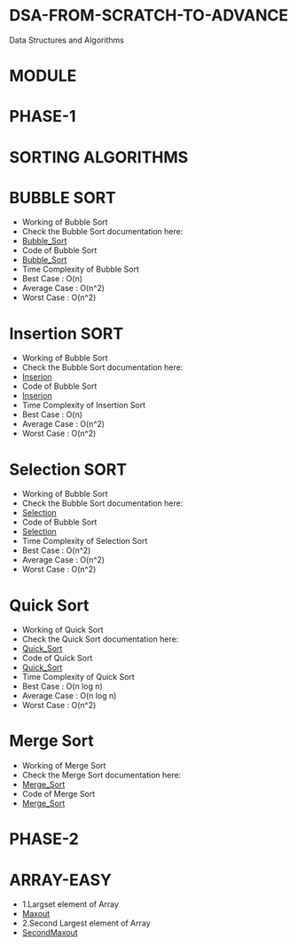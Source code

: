 # DSA-FROM-SCRATCH-TO-ADVANCE
Data Structures and Algorithms

# MODULE
# PHASE-1
  # SORTING ALGORITHMS
  # BUBBLE SORT
  - Working of Bubble Sort
  - Check the Bubble Sort documentation here:  
  - [Bubble_Sort](https://github.com/vinayakmishra4/DSA-FROM-SCRATCH-TO-ADVANCE/blob/main/Sort-Algo/Bubble_Sort.txt)
  - Code of Bubble Sort
  - [Bubble_Sort](https://github.com/vinayakmishra4/DSA-FROM-SCRATCH-TO-ADVANCE/blob/main/Sort-Algo/Bubble_Sort.java)
  - Time Complexity of Bubble Sort
  - Best Case : O(n)
  - Average Case : O(n^2)
  - Worst Case : O(n^2)

  # Insertion SORT
  - Working of Bubble Sort
  - Check the Bubble Sort documentation here:  
  - [Inserion](https://github.com/vinayakmishra4/DSA-FROM-SCRATCH-TO-ADVANCE/blob/main/Sort-Algo/Inserion_Sort.txt)
  - Code of Bubble Sort
  - [Inserion](https://github.com/vinayakmishra4/DSA-FROM-SCRATCH-TO-ADVANCE/blob/main/Sort-Algo/Inserion_Sort.java)
  - Time Complexity of Insertion Sort
  - Best Case : O(n)
  - Average Case : O(n^2)
  - Worst Case : O(n^2)

  # Selection SORT
  - Working of Bubble Sort
  - Check the Bubble Sort documentation here:  
  - [Selection](https://github.com/vinayakmishra4/DSA-FROM-SCRATCH-TO-ADVANCE/blob/main/Sort-Algo/Selection_Sort.txt)
  - Code of Bubble Sort
  - [Selection](https://github.com/vinayakmishra4/DSA-FROM-SCRATCH-TO-ADVANCE/blob/main/Sort-Algo/Selection.java)
  - Time Complexity of Selection Sort
  - Best Case : O(n^2)
  - Average Case : O(n^2)
  - Worst Case : O(n^2)

  # Quick Sort
  - Working of Quick Sort
  - Check the Quick Sort documentation here:
  - [Quick_Sort](https://github.com/vinayakmishra4/DSA-FROM-SCRATCH-TO-ADVANCE/blob/main/Sort-Algo/Quick_Sort.txt)
  - Code of Quick Sort
  - [Quick_Sort](https://github.com/vinayakmishra4/DSA-FROM-SCRATCH-TO-ADVANCE/blob/main/Sort-Algo/Quick_Sort.java)
  - Time Complexity of Quick Sort
  - Best Case : O(n log n)
  - Average Case : O(n log n)
  - Worst Case : O(n^2)

  # Merge Sort
  - Working of Merge Sort
  - Check the Merge Sort documentation here:
  - [Merge_Sort](https://github.com/vinayakmishra4/DSA-FROM-SCRATCH-TO-ADVANCE/blob/main/Sort-Algo/Merge_sort.txt)
  - Code of Merge Sort
  - [Merge_Sort](https://github.com/vinayakmishra4/DSA-FROM-SCRATCH-TO-ADVANCE/blob/main/Sort-Algo/Merge_sort.java)

# PHASE-2
  # ARRAY-EASY
  - 1.Largset element of Array
  - [Maxout](https://github.com/vinayakmishra4/DSA-FROM-SCRATCH-TO-ADVANCE/blob/main/Easy-Array/Maxout.java)
  - 2.Second Largest element of Array
  - [SecondMaxout](https://github.com/vinayakmishra4/DSA-FROM-SCRATCH-TO-ADVANCE/blob/main/Easy-Array/SecondMaxout.java)

